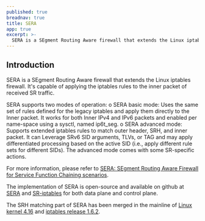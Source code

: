 ```yaml
---
published: true
breadnav: true
title: SERA
app: true
excerpt: >-
  SERA is a SEgment Routing Aware firewall that extends the Linux iptables firewall. It's capable of applying the iptables rules to the inner packet of received SR traffic. 
---
```


## Introduction

SERA is a SEgment Routing Aware firewall that extends the Linux iptables firewall. It's capable of applying the iptables rules to the inner packet of received SR traffic. 

SERA supports two modes of operation: 
o	SERA basic mode: Uses the same set of rules defined for the legacy iptables and apply them directly to the Inner packet. It works for both Inner IPv4 and IPv6 packets and enabled per name-space using a sysctl, named  ip6t_seg.
o	SERA advanced mode: Supports extended iptables rules to match outer header, SRH, and inner packet. It can Leverage SRv6 SID arguments, TLVs, or TAG and may apply differentiated processing based on the active SID (i.e., apply different rule sets for different SIDs). The advanced mode comes with some SR-specific actions. 
  
For more information, please refer to [SERA: SEgment Routing Aware Firewall for Service Function Chaining scenarios](http://netgroup.uniroma2.it/Stefano_Salsano/papers/18-ifip-sera-firewall-sfc.pdf).

The implementation of SERA is open-source and available on github at [SERA](https://github.com/SRouting/SERA) and [SR-iptables](https://github.com/SRouting/SR-iptables) for both data plane and control plane. 

The SRH matching part of SERA has been merged in the mainline of [Linux kernel 4.16](http://kernel.ubuntu.com/~kernel-ppa/mainline/v4.16/) and [iptables release 1.6.2](https://www.netfilter.org/projects/iptables/downloads.html).
